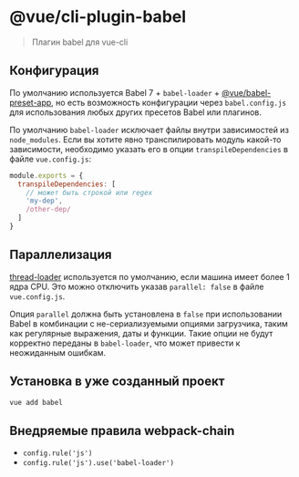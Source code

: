 # @vue/cli-plugin-babel

> Плагин babel для vue-cli

## Конфигурация

По умолчанию используется Babel 7 + `babel-loader` + [@vue/babel-preset-app](https://github.com/vuejs/vue-cli/tree/dev/packages/%40vue/babel-preset-app), но есть возможность конфигурации через `babel.config.js` для использования любых других пресетов Babel или плагинов.

По умолчанию `babel-loader` исключает файлы внутри зависимостей из `node_modules`. Если вы хотите явно транспилировать модуль какой-то зависимости, необходимо указать его в опции `transpileDependencies` в файле `vue.config.js`:

```js
module.exports = {
  transpileDependencies: [
    // может быть строкой или regex
    'my-dep',
    /other-dep/
  ]
}
```

## Параллелизация

[thread-loader](https://github.com/webpack-contrib/thread-loader) используется по умолчанию, если машина имеет более 1 ядра CPU. Это можно отключить указав `parallel: false` в файле `vue.config.js`.

Опция `parallel` должна быть установлена в `false` при использовании Babel в комбинации с не-сериализуемыми опциями загрузчика, таким как регулярные выражения, даты и функции. Такие опции не будут корректно переданы в `babel-loader`, что может привести к неожиданным ошибкам.

## Установка в уже созданный проект

```sh
vue add babel
```

## Внедряемые правила webpack-chain

- `config.rule('js')`
- `config.rule('js').use('babel-loader')`
